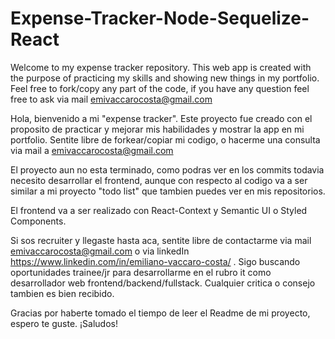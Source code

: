 # Expense-Tracker-Node-Sequelize-React

Welcome to my expense tracker repository. This web app is created with the purpose of practicing my skills and showing new things in my portfolio.
Feel free to fork/copy any part of the code, if you have any question feel free to ask via mail emivaccarocosta@gmail.com

Hola, bienvenido a mi "expense tracker". Este proyecto fue creado con el proposito de practicar y mejorar mis habilidades y mostrar la app en mi portfolio.
Sentite libre de forkear/copiar mi codigo, o hacerme una consulta via mail a emivaccarocosta@gmail.com


El proyecto aun no esta terminado, como podras ver en los commits todavia necesito desarrollar el frontend, aunque con respecto al codigo va a ser similar a mi proyecto "todo list" que tambien puedes ver en mis repositorios.

El frontend va a ser realizado con React-Context y Semantic UI o Styled Components.

Si sos recruiter y llegaste hasta aca, sentite libre de contactarme via mail emivaccarocosta@gmail.com o via linkedIn https://www.linkedin.com/in/emiliano-vaccaro-costa/ . 
Sigo buscando oportunidades trainee/jr para desarrollarme en el rubro it como desarrollador web frontend/backend/fullstack. Cualquier critica o consejo tambien es bien recibido. 

Gracias por haberte tomado el tiempo de leer el Readme de mi proyecto, espero te guste.
¡Saludos!
